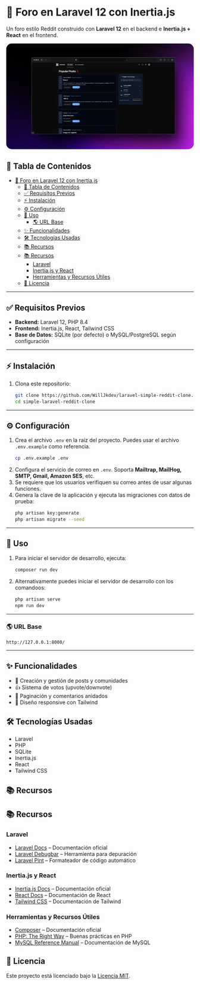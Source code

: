 # 🚀 Foro en Laravel 12 con Inertia.js  

Un foro estilo Reddit construido con **Laravel 12** en el backend e **Inertia.js + React** en el frontend.  

<p align="center">
  <img src="docs/images/screenshot.webp" alt="Vista previa de la app" width="700" style="border-radius: 15px;"/>
</p>

## 📌 Tabla de Contenidos

- [🚀 Foro en Laravel 12 con Inertia.js](#-foro-en-laravel-12-con-inertiajs)
  - [📌 Tabla de Contenidos](#-tabla-de-contenidos)
  - [✅ Requisitos Previos](#-requisitos-previos)
  - [⚡ Instalación](#-instalación)
  - [⚙️ Configuración](#️-configuración)
  - [🚀 Uso](#-uso)
    - [🌎 URL Base](#-url-base)
  - [✨ Funcionalidades](#-funcionalidades)
  - [🛠 Tecnologías Usadas](#-tecnologías-usadas)
  - [📚 Recursos](#-recursos)
  - [📚 Recursos](#-recursos-1)
    - [Laravel](#laravel)
    - [Inertia.js y React](#inertiajs-y-react)
    - [Herramientas y Recursos Útiles](#herramientas-y-recursos-útiles)
  - [📜 Licencia](#-licencia)

---

## ✅ Requisitos Previos

- **Backend:** Laravel 12, PHP 8.4  
- **Frontend:** Inertia.js, React, Tailwind CSS  
- **Base de Datos:** SQLite (por defecto) o MySQL/PostgreSQL según configuración  

---

## ⚡ Instalación

1. Clona este repositorio:
   ```bash
   git clone https://github.com/WillJkdev/laravel-simple-reddit-clone.git
   cd simple-laravel-reddit-clone
   ```
---

## ⚙️ Configuración

1. Crea el archivo `.env` en la raíz del proyecto. Puedes usar el archivo `.env.example` como referencia.
   ```bash
   cp .env.example .env
   ```
2. Configura el servicio de correo en `.env`. Soporta **Mailtrap, MailHog, SMTP, Gmail, Amazon SES**, etc.
3. Se requiere que los usuarios verifiquen su correo antes de usar algunas funciones.
4. Genera la clave de la aplicación y ejecuta las migraciones con datos de prueba:
   ```bash
   php artisan key:generate
   php artisan migrate --seed
---

## 🚀 Uso

1. Para iniciar el servidor de desarrollo, ejecuta:
   ```bash
   composer run dev
   ```
2. Alternativamente puedes iniciar el servidor de desarrollo con los comandoos:
   ```bash
   php artisan serve
   npm run dev
   ```
---

### 🌎 URL Base

```
http://127.0.0.1:8000/
```

---
## ✨ Funcionalidades

- 📌 Creación y gestión de posts y comunidades
- 👍 Sistema de votos (upvote/downvote)
- 💬 Paginación y comentarios anidados
- 🎨 Diseño responsive con Tailwind

## 🛠 Tecnologías Usadas

- Laravel
- PHP
- SQLite
- Inertia.js
- React
- Tailwind CSS

## 📚 Recursos

## 📚 Recursos

### Laravel
- [Laravel Docs](https://laravel.com/docs) – Documentación oficial  
- [Laravel Debugbar](https://github.com/barryvdh/laravel-debugbar) – Herramienta para depuración  
- [Laravel Pint](https://github.com/laravel/pint) – Formateador de código automático  

### Inertia.js y React
- [Inertia.js Docs](https://inertiajs.com/) – Documentación oficial  
- [React Docs](https://react.dev/) – Documentación de React  
- [Tailwind CSS](https://tailwindcss.com/docs/) – Documentación de Tailwind  

### Herramientas y Recursos Útiles
- [Composer](https://getcomposer.org/doc/) – Documentación oficial  
- [PHP: The Right Way](https://phptherightway.com/) – Buenas prácticas en PHP  
- [MySQL Reference Manual](https://dev.mysql.com/doc/) – Documentación de MySQL  


## 📜 Licencia

Este proyecto está licenciado bajo la [Licencia MIT](LICENSE).
